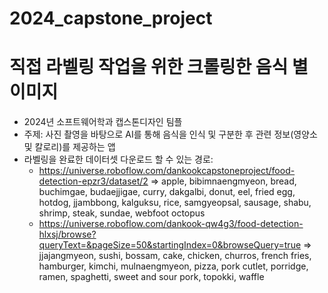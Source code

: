 # 2024_capstone_project
# 직접 라벨링 작업을 위한 크롤링한 음식 별 이미지
- 2024년 소프트웨어학과 캡스톤디자인 팀플
- 주제: 사진 촬영을 바탕으로 AI를 통해 음식을 인식 및 구분한 후 관련 정보(영양소 및 칼로리)를 제공하는 앱
- 라벨링을 완료한 데이터셋 다운로드 할 수 있는 경로:
    - https://universe.roboflow.com/dankookcapstoneproject/food-detection-epzr3/dataset/2 => apple, bibimnaengmyeon, bread, buchimgae, budaejjigae, curry, dakgalbi, donut, eel, fried egg, hotdog, jjambbong, kalguksu, rice, samgyeopsal, sausage, shabu, shrimp, steak, sundae, webfoot octopus
    - https://universe.roboflow.com/dankook-qw4g3/food-detection-hlxsj/browse?queryText=&pageSize=50&startingIndex=0&browseQuery=true => jjajangmyeon, sushi, bossam, cake, chicken, churros, french fries, hamburger, kimchi, mulnaengmyeon, pizza, pork cutlet, porridge, ramen, spaghetti, sweet and sour pork, topokki, waffle
